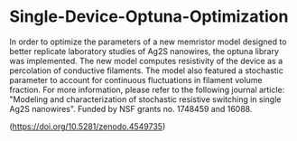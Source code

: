 # Single-Device-Optuna-Optimization

In order to optimize the parameters of a new memristor model designed to better replicate laboratory studies of Ag2S nanowires, the optuna library was implemented. The new model computes resistivity of the device as a percolation of conductive filaments. The model also featured a stochastic parameter to account for continuous fluctuations in filament volume fraction. For more information, please refer to the following journal article: "Modeling and characterization of stochastic resistive switching in single Ag2S nanowires". Funded by NSF grants no. 1748459 and 16088.

(https://doi.org/10.5281/zenodo.4549735)
